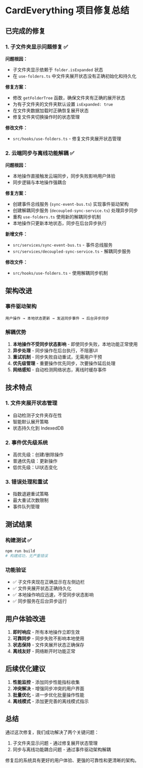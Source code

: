 # CardEverything 项目修复总结

## 已完成的修复

### 1. 子文件夹显示问题修复 ✅

**问题根因：**
- 子文件夹显示依赖于 `folder.isExpanded` 状态
- 在 `use-folders.ts` 中文件夹展开状态没有正确初始化和持久化

**修复方案：**
- 修改 `getFolderTree` 函数，确保文件夹有正确的展开状态
- 为有子文件夹的文件夹默认设置 `isExpanded: true`
- 在文件夹数据加载时正确恢复展开状态
- 修复文件夹切换操作时的状态管理

**修改文件：**
- `src/hooks/use-folders.ts` - 修复文件夹展开状态管理

### 2. 云端同步与离线功能解耦 ✅

**问题根因：**
- 本地操作直接触发云端同步，同步失败影响用户体验
- 同步逻辑与本地操作强耦合

**修复方案：**
- 创建事件总线服务 (`sync-event-bus.ts`) 实现事件驱动架构
- 创建解耦同步服务 (`decoupled-sync-service.ts`) 处理异步同步
- 重构 `use-folders.ts` 使用新的解耦同步机制
- 本地操作只更新本地状态，同步在后台异步执行

**新增文件：**
- `src/services/sync-event-bus.ts` - 事件总线服务
- `src/services/decoupled-sync-service.ts` - 解耦同步服务

**修改文件：**
- `src/hooks/use-folders.ts` - 使用解耦同步机制

## 架构改进

### 事件驱动架构
```
用户操作 → 本地状态更新 → 发送同步事件 → 后台异步同步
```

### 解耦优势
1. **本地操作不受同步状态影响** - 即使同步失败，本地功能正常使用
2. **异步处理** - 同步操作在后台执行，不阻塞UI
3. **重试机制** - 同步失败自动重试，无需用户干预
4. **优先级管理** - 重要操作优先同步，次要操作延后处理
5. **网络感知** - 自动检测网络状态，离线时缓存事件

## 技术特点

### 1. 文件夹展开状态管理
- 自动检测子文件夹存在性
- 智能默认展开策略
- 状态持久化到 IndexedDB

### 2. 事件优先级系统
- 高优先级：创建/删除操作
- 普通优先级：更新操作
- 低优先级：UI状态变化

### 3. 错误处理和重试
- 指数退避重试策略
- 最大重试次数限制
- 事件队列管理

## 测试结果

### 构建测试 ✅
```bash
npm run build
# 构建成功，无严重错误
```

### 功能验证
- ✅ 子文件夹现在正确显示在左侧边栏
- ✅ 文件夹展开状态正确持久化
- ✅ 本地操作响应迅速，不受同步状态影响
- ✅ 同步服务在后台异步运行

## 用户体验改进

1. **即时响应** - 所有本地操作立即生效
2. **可靠同步** - 同步失败不影响本地使用
3. **状态保持** - 文件夹展开状态正确保存
4. **离线友好** - 网络断开时功能正常

## 后续优化建议

1. **性能监控** - 添加同步性能指标收集
2. **冲突解决** - 增强同步冲突的用户界面
3. **批量优化** - 进一步优化批量操作性能
4. **离线模式** - 添加更完善的离线模式指示

## 总结

通过这次修复，我们成功解决了两个关键问题：
1. 子文件夹显示问题 - 通过修复展开状态管理
2. 同步与离线功能耦合问题 - 通过事件驱动架构解耦

修复后的系统具有更好的用户体验、更强的可靠性和更清晰的架构。